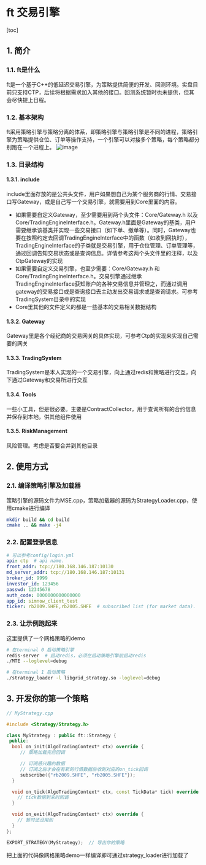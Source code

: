 # ft 交易引擎
[toc]

## 1. 简介
### 1.1. ft是什么
ft是一个基于C++的低延迟交易引擎，为策略提供简便的开发、回测环境。实盘目前只支持CTP，后续将根据需求加入其他的接口。回测系统暂时也未提供，但其会尽快提上日程。

### 1.2. 基本架构
ft采用策略引擎与策略分离的体系，即策略引擎与策略引擎是不同的进程，策略引擎为策略提供仓位、订单等操作支持，一个引擎可以对接多个策略，每个策略都分别跑在一个进程上。
![image](https://github.com/DuckDuckDuck0/ft/blob/redis/img/framework.jpg)

### 1.3. 目录结构
#### 1.3.1. include
include里面存放的是公共头文件，用户如果想自己为某个服务商的行情、交易接口写Gateway，或是自己写一个交易引擎，就需要用到Core里面的内容。
* 如果需要自定义Gateway，至少需要用到两个头文件：Core/Gateway.h 以及 Core/TradingEngineInterface.h。Gateway.h里面是Gateway的基类，用户需要继承该基类并实现一些交易接口（如下单、撤单等）。同时，Gateway也要在按照约定去回调TradingEngineInterface中的函数（如收到回执时），TradingEngineInterface的子类就是交易引擎，用于仓位管理、订单管理等，通过回调告知交易状态或是查询信息。详情参考这两个头文件里的注释，以及CtpGateway的实现
* 如果需要自定义交易引擎，也至少需要：Core/Gateway.h 和 Core/TradingEngineInterface.h。交易引擎通过继承TradingEngineInterface获知账户的各种交易信息并管理之，而通过调用gateway的交易接口或是查询接口去主动发出交易请求或是查询请求。可参考TradingSystem目录中的实现
* Core里其他的文件定义的都是一些基本的交易相关数据结构
#### 1.3.2. Gateway
Gateway里是各个经纪商的交易网关的具体实现，可参考Ctp的实现来实现自己需要的网关
#### 1.3.3. TradingSystem
TradingSystem是本人实现的一个交易引擎，向上通过redis和策略进行交互，向下通过Gateway和交易所进行交互
#### 1.3.4. Tools
一些小工具，但是很必要。主要是ContractCollector，用于查询所有的合约信息并保存到本地，供其他组件使用
#### 1.3.5. RiskManagement
风险管理。考虑是否要合并到其他目录

## 2. 使用方式
### 2.1. 编译策略引擎及加载器
策略引擎的源码文件为MSE.cpp，策略加载器的源码为StrategyLoader.cpp，使用cmake进行编译
```bash
mkdir build && cd build
cmake .. && make -j4
```

### 2.2. 配置登录信息
```yml
# 可以参考config/login.yml
api: ctp  # api name.
front_addr: tcp://180.168.146.187:10130
md_server_addr: tcp://180.168.146.187:10131
broker_id: 9999
investor_id: 123456
passwd: 12345678
auth_code: 0000000000000000
app_id: simnow_client_test
ticker: rb2009.SHFE,rb2005.SHFE  # subscribed list (for market data).
```

### 2.3. 让示例跑起来
这里提供了一个网格策略的demo
```bash
# 在terminal 0 启动策略引擎
redis-server  # 启动redis，必须在启动策略引擎前启动redis
./MTE --loglevel=debug
```
```bash
# 在terminal 1 启动策略
./strategy_loader -l libgrid_strategy.so -loglevel=debug
```

## 3. 开发你的第一个策略
```c++
// MyStrategy.cpp

#include <Strategy/Strategy.h>

class MyStrategy : public ft::Strategy {
 public:
  bool on_init(AlgoTradingContext* ctx) override {
     // 策略加载完后回调

     // 订阅感兴趣的数据
     // 订阅之后才会在有新的行情数据后收到对应的on_tick回调
     subscribe({"rb2009.SHFE", "rb2005.SHFE"});
  }

  void on_tick(AlgoTradingContext* ctx, const TickData* tick) override {
    // tick数据到来时回调
  }

  void on_exit(AlgoTradingContext* ctx) override {
    // 暂时还没用到
  }
};

EXPORT_STRATEGY(MyStrategy);  // 导出你的策略
```
把上面的代码像网格策略demo一样编译即可通过strategy_loader进行加载了
